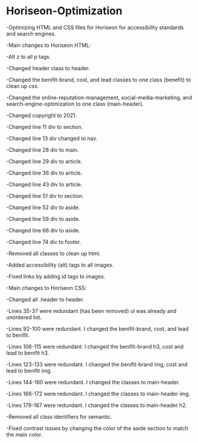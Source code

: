 # Horiseon-Optimization
-Optimizing HTML and CSS files for Horiseon for accessibility standards and search engines.

-Main changes to Horiseon HTML:

-Alt z to all p tags.

-Changed header class to header.

-Changed the benifit-brand, cost, and lead classes to one class (benefit) to clean up css.

-Changed the online-reputation-management, social-media-marketing, and search-engine-optimization to one class (main-header).

-Changed copyright to 2021.

-Changed line 11 div to section.

-Changed line 13 div changed to nav.

-Changed line 28 div to main.

-Changed line 29 div to article.

-Changed line 36 div to article.

-Changed line 43 div to article.

-Changed line 51 div to section.

-Changed line 52 div to aside.

-Changed line 59 div to aside.

-Changed line 66 div to aside.

-Changed line 74 div to footer.

-Removed all classes to clean up html.

-Added accessibility (alt) tags to all images.

-Fixed links by adding id tags to images.



-Main changes to Horiseon CSS:

-Changed all .header to header.

-Lines 35-37 were redundant (has been removed) ul was already and unordered list.

-Lines 92-100 were redundant. I changed the benifit-brand, cost, and lead to benifit.

-Lines 106-115 were redundant. I changed the benifit-brand h3, cost and lead to benifit h3.

-Lines 123-133 were redundant. I changed the benifit-brand img, cost and lead to benifit img.

-Lines 144-160 were redundant. I changed the classes to main-header.

-Lines 166-172 were redundant. I changed the classes to main-header img.

-Lines 179-187 were redundant. I changed the classes to main-header h2.

-Removed all class identifiers for semantic.

-Fixed contrast issues by changing the color of the aside section to match the main color.